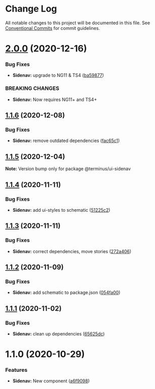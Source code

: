 # Change Log

All notable changes to this project will be documented in this file.
See [Conventional Commits](https://conventionalcommits.org) for commit guidelines.

# [2.0.0](https://github.com/GetTerminus/terminus-oss/compare/@terminus/ui-sidenav@1.1.6...@terminus/ui-sidenav@2.0.0) (2020-12-16)


### Bug Fixes

* **Sidenav:** upgrade to NG11 & TS4 ([ba59877](https://github.com/GetTerminus/terminus-oss/commit/ba59877101ebfdde296099ab3577bef6be6cdb73))


### BREAKING CHANGES

* **Sidenav:** Now requires NG11+ and TS4+





## [1.1.6](https://github.com/GetTerminus/terminus-oss/compare/@terminus/ui-sidenav@1.1.5...@terminus/ui-sidenav@1.1.6) (2020-12-08)


### Bug Fixes

* **Sidenav:** remove outdated dependencies ([fac65c1](https://github.com/GetTerminus/terminus-oss/commit/fac65c188012929467c9a71434aeaa2160219897))





## [1.1.5](https://github.com/GetTerminus/terminus-oss/compare/@terminus/ui-sidenav@1.1.4...@terminus/ui-sidenav@1.1.5) (2020-12-04)

**Note:** Version bump only for package @terminus/ui-sidenav





## [1.1.4](https://github.com/GetTerminus/terminus-oss/compare/@terminus/ui-sidenav@1.1.3...@terminus/ui-sidenav@1.1.4) (2020-11-11)


### Bug Fixes

* **Sidenav:** add ui-styles to schematic ([51225c2](https://github.com/GetTerminus/terminus-oss/commit/51225c27d61bdd5f0a49b18bd5e1cd1a56bedbc0))





## [1.1.3](https://github.com/GetTerminus/terminus-oss/compare/@terminus/ui-sidenav@1.1.2...@terminus/ui-sidenav@1.1.3) (2020-11-11)


### Bug Fixes

* **Sidenav:** correct dependencies, move stories ([272a406](https://github.com/GetTerminus/terminus-oss/commit/272a406d43440e501da05f7441e900b2761ba368))





## [1.1.2](https://github.com/GetTerminus/terminus-oss/compare/@terminus/ui-sidenav@1.1.1...@terminus/ui-sidenav@1.1.2) (2020-11-09)


### Bug Fixes

* **Sidenav:** add schematic to package.json ([054fa00](https://github.com/GetTerminus/terminus-oss/commit/054fa007d8b8bd6f078bbe81413254c483e1d38b))





## [1.1.1](https://github.com/GetTerminus/terminus-oss/compare/@terminus/ui-sidenav@1.1.0...@terminus/ui-sidenav@1.1.1) (2020-11-02)


### Bug Fixes

* **Sidenav:** clean up dependencies ([65625dc](https://github.com/GetTerminus/terminus-oss/commit/65625dc7a84235ed0a0734d941dc9c95528f2c42))





# 1.1.0 (2020-10-29)


### Features

* **Sidenav:** New component ([a6f9098](https://github.com/GetTerminus/terminus-oss/commit/a6f9098c99a0edd976c9df62ddb623358a404d47))
